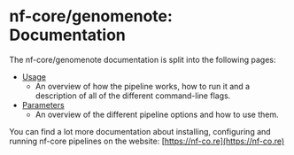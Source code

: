 # nf-core/genomenote: Documentation

The nf-core/genomenote documentation is split into the following pages:

- [Usage](usage.md)
  - An overview of how the pipeline works, how to run it and a description of all of the different command-line flags.
- [Parameters](parameters.md)
  - An overview of the different pipeline options and how to use them.

You can find a lot more documentation about installing, configuring and running nf-core pipelines on the website: [https://nf-co.re](https://nf-co.re)

